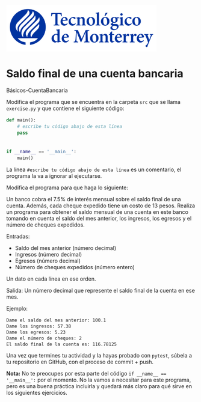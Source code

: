 ![Tec de Monterrey](../../images/logotecmty.png)
# Saldo final de una cuenta bancaria
Básicos-CuentaBancaria

Modifica el programa que se encuentra en la carpeta `src` que se llama `exercise.py` y que contiene el siguiente código:

```python
def main():
    # escribe tu código abajo de esta línea
    pass


if __name__ == '__main__':
    main()
```

La línea `#escribe tu código abajo de esta línea` es un comentario, el programa la va a ignorar al ejecutarse.

Modifica el programa para que haga lo siguiente:

Un banco cobra el 7.5% de interés mensual sobre el saldo final de una cuenta. Además, cada cheque expedido tiene un costo de 13 pesos. Realiza un programa para obtener el saldo mensual de una cuenta en este banco tomando en cuenta el saldo del mes anterior, los ingresos, los egresos y el número de cheques expedidos.

Entradas: 
* Saldo del mes anterior (número decimal)
* Ingresos (número decimal)
* Egresos (número decimal)
* Número de cheques expedidos (número entero) 

Un dato en cada línea en ese orden.

Salida: Un número decimal que represente el saldo final de la cuenta en ese mes.

Ejemplo:
```
Dame el saldo del mes anterior: 100.1
Dame los ingresos: 57.38
Dame los egresos: 5.23
Dame el número de cheques: 2
El saldo final de la cuenta es: 116.78125
```

Una vez que termines tu actividad y la hayas probado con `pytest`, súbela a tu repositorio en GitHub, con el proceso de commit + push.

**Nota:** No te preocupes por esta parte del código `if __name__ == '__main__':` por el momento. No la vamos a necesitar para este programa, pero es una buena práctica incluirla y quedará más claro para qué sirve en los siguientes ejercicios.

[//]: # (Autor: Gil Huesca - ghjuarez at tec.mx)